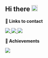 ## Hi there <img src="https://media.giphy.com/media/hvRJCLFzcasrR4ia7z/giphy.gif" width="20px">
**📨 Links to contact**
  
<a href="https://www.linkedin.com/in/ewudes/" target="_blank">
  <img src="https://img.shields.io/badge/LinkedIn-0077B5?style=for-the-badge&logo=linkedin&logoColor=white"/>
</a>
<a href="https://t.me/ewudes" target="_blank">
  <img src="https://img.shields.io/badge/Telegram-2CA5E0?style=for-the-badge&logo=telegram&logoColor=white"/>
</a>
<a href="https://twitter.com/ewudes" target="_blank">
  <img src="https://img.shields.io/badge/Twitter-1DA1F2?style=for-the-badge&logo=twitter&logoColor=white"/>
</a>

<br/>

**🏅 Achievements**

<a href="https://www.linkedin.com/in/ewudes/" target="_blank">
  <img src="https://www.codewars.com/users/ewudes/badges/small"/>
</a>